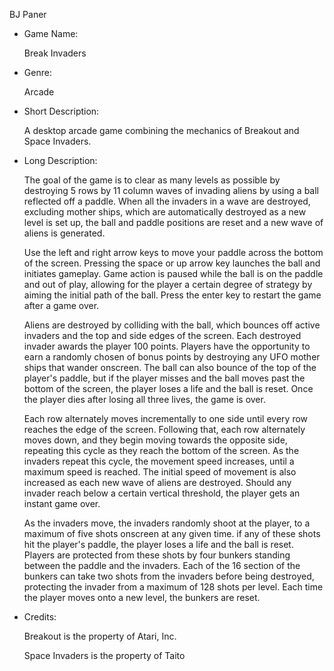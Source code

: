 BJ Paner

* Game Name:
  
  Break Invaders
  
* Genre:
  
  Arcade

* Short Description:
  
  A desktop arcade game combining the mechanics of Breakout and Space Invaders.

* Long Description:
  
  The goal of the game is to clear as many levels as possible by destroying 5 rows by 11 column waves of invading aliens by using a ball reflected off a paddle. When all the invaders in a wave are destroyed, excluding mother ships, which are automatically destroyed as a new level is set up, the ball and paddle positions are reset and a new wave of aliens is generated. 
  
  Use the left and right arrow keys to move your paddle across the bottom of the screen. Pressing the space or up arrow key launches the ball and initiates gameplay. Game action is paused while the ball is on the paddle and out of play, allowing for the player a certain degree of strategy by aiming the initial path of the ball. Press the enter key to restart the game after a game over.
  
  Aliens are destroyed by colliding with the ball, which bounces off active invaders and the top and side edges of the screen. Each destroyed invader awards the player 100 points. Players have the opportunity to earn a randomly chosen of bonus points by destroying any UFO mother ships that wander onscreen. The ball can also bounce of the top of the player's paddle, but if the player misses and the ball moves past the bottom of the screen, the player loses a life and the ball is reset. Once the player dies after losing all three lives, the game is over.

  Each row alternately moves incrementally to one side until every row reaches the edge of the screen. Following that, each row alternately moves down, and they begin moving towards the opposite side, repeating this cycle as they reach the bottom of the screen. As the invaders repeat this cycle, the movement speed increases, until a maximum speed is reached. The initial speed of movement is also increased as each new wave of aliens are destroyed. Should any invader reach below a certain vertical threshold, the player gets an instant game over.

  As the invaders move, the invaders randomly shoot at the player, to a maximum of five shots onscreen at any given time. if any of these shots hit the player's paddle, the player loses a life and the ball is reset. Players are protected from these shots by four bunkers standing between the paddle and the invaders. Each of the 16 section of the bunkers can take two shots from the invaders before being destroyed, protecting the invader from a maximum of 128 shots per level. Each time the player moves onto a new level, the bunkers are reset.

* Credits:
  
  Breakout is the property of Atari, Inc.
  
  Space Invaders is the property of Taito
